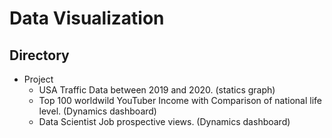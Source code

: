 # Data Visualization 

## Directory

- Project
  - USA Traffic Data between 2019 and 2020. (statics graph)
  - Top 100 worldwild YouTuber Income with Comparison of national life level. (Dynamics dashboard)
  - Data Scientist Job prospective views. (Dynamics dashboard)

